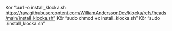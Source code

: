 Kör “curl -o install_klocka.sh https://raw.githubusercontent.com/WilliamAnderssonDev/klocka/refs/heads/main/install_klocka.sh”
Kör “sudo chmod +x install_klocka.sh”
Kör “sudo ./install_klocka.sh”

